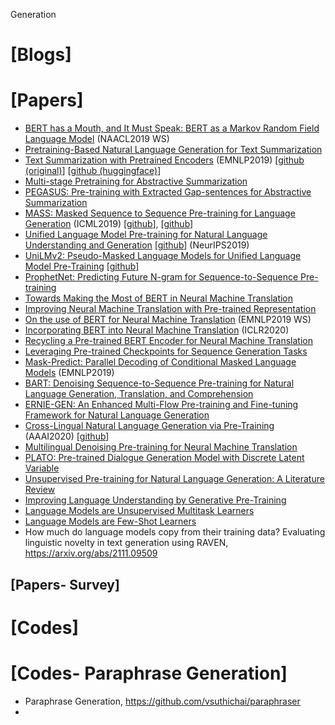 Generation

# [Blogs]

# [Papers]
* [BERT has a Mouth, and It Must Speak: BERT as a Markov Random Field Language Model](https://arxiv.org/abs/1902.04094) (NAACL2019 WS)
* [Pretraining-Based Natural Language Generation for Text Summarization](https://arxiv.org/abs/1902.09243)
* [Text Summarization with Pretrained Encoders](https://arxiv.org/abs/1908.08345) (EMNLP2019) [[github (original)](https://github.com/nlpyang/PreSumm)] [[github (huggingface)](https://github.com/huggingface/transformers/tree/master/examples/summarization)]
* [Multi-stage Pretraining for Abstractive Summarization](https://arxiv.org/abs/1909.10599)
* [PEGASUS: Pre-training with Extracted Gap-sentences for Abstractive Summarization](https://arxiv.org/abs/1912.08777)
* [MASS: Masked Sequence to Sequence Pre-training for Language Generation](https://arxiv.org/abs/1905.02450) (ICML2019) [[github](https://github.com/microsoft/MASS)], [[github](https://github.com/microsoft/MASS/tree/master/MASS-fairseq)]
* [Unified Language Model Pre-training for Natural Language Understanding and Generation](https://arxiv.org/abs/1905.03197) [[github](https://github.com/microsoft/unilm)] (NeurIPS2019)
* [UniLMv2: Pseudo-Masked Language Models for Unified Language Model Pre-Training](https://arxiv.org/abs/2002.12804) [[github](https://github.com/microsoft/unilm)]
* [ProphetNet: Predicting Future N-gram for Sequence-to-Sequence Pre-training](https://arxiv.org/abs/2001.04063)
* [Towards Making the Most of BERT in Neural Machine Translation](https://arxiv.org/abs/1908.05672)
* [Improving Neural Machine Translation with Pre-trained Representation](https://arxiv.org/abs/1908.07688)
* [On the use of BERT for Neural Machine Translation](https://arxiv.org/abs/1909.12744) (EMNLP2019 WS)
* [Incorporating BERT into Neural Machine Translation](https://openreview.net/forum?id=Hyl7ygStwB) (ICLR2020)
* [Recycling a Pre-trained BERT Encoder for Neural Machine Translation](https://www.aclweb.org/anthology/D19-5603/)
* [Leveraging Pre-trained Checkpoints for Sequence Generation Tasks](https://arxiv.org/abs/1907.12461)
* [Mask-Predict: Parallel Decoding of Conditional Masked Language Models](https://arxiv.org/abs/1904.09324) (EMNLP2019)
* [BART: Denoising Sequence-to-Sequence Pre-training for Natural Language Generation, Translation, and Comprehension](https://arxiv.org/abs/1910.13461)
* [ERNIE-GEN: An Enhanced Multi-Flow Pre-training and Fine-tuning Framework for Natural Language Generation](https://arxiv.org/abs/2001.11314)
* [Cross-Lingual Natural Language Generation via Pre-Training](https://arxiv.org/abs/1909.10481) (AAAI2020) [[github](https://github.com/CZWin32768/XNLG)]
* [Multilingual Denoising Pre-training for Neural Machine Translation](https://arxiv.org/abs/2001.08210)
* [PLATO: Pre-trained Dialogue Generation Model with Discrete Latent Variable](https://arxiv.org/abs/1910.07931)
* [Unsupervised Pre-training for Natural Language Generation: A Literature Review](https://arxiv.org/abs/1911.06171)  
* [Improving Language Understanding by Generative Pre-Training](https://s3-us-west-2.amazonaws.com/openai-assets/research-covers/language-unsupervised/language_understanding_paper.pdf)  
* [Language Models are Unsupervised Multitask Learners](https://d4mucfpksywv.cloudfront.net/better-language-models/language_models_are_unsupervised_multitask_learners.pdf)  
* [Language Models are Few-Shot Learners](https://arxiv.org/pdf/2005.14165.pdf)  
* How much do language models copy from their training data? Evaluating linguistic novelty in text generation using RAVEN, https://arxiv.org/abs/2111.09509

## [Papers- Survey]

# [Codes]

# [Codes- Paraphrase Generation]
+ Paraphrase Generation, https://github.com/vsuthichai/paraphraser
+ 



